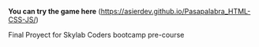 **You can try the game here** (https://asierdev.github.io/Pasapalabra_HTML-CSS-JS/)

Final Proyect for Skylab Coders bootcamp pre-course
